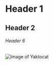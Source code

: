 # Header 1
## Header 2
###### Header 6

![Image of Yaktocat](https://octodex.github.com/images/yaktocat.png)
